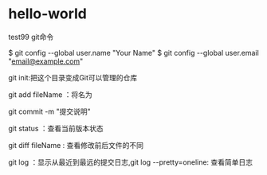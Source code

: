# hello-world
test99
git命令

$ git config --global user.name "Your Name"
$ git config --global user.email "email@example.com"

git init:把这个目录变成Git可以管理的仓库

git add fileName ：将名为

git commit -m "提交说明"

git status ：查看当前版本状态

git diff fileName : 查看修改前后文件的不同

git log ：显示从最近到最远的提交日志,git log --pretty=oneline: 查看简单日志
